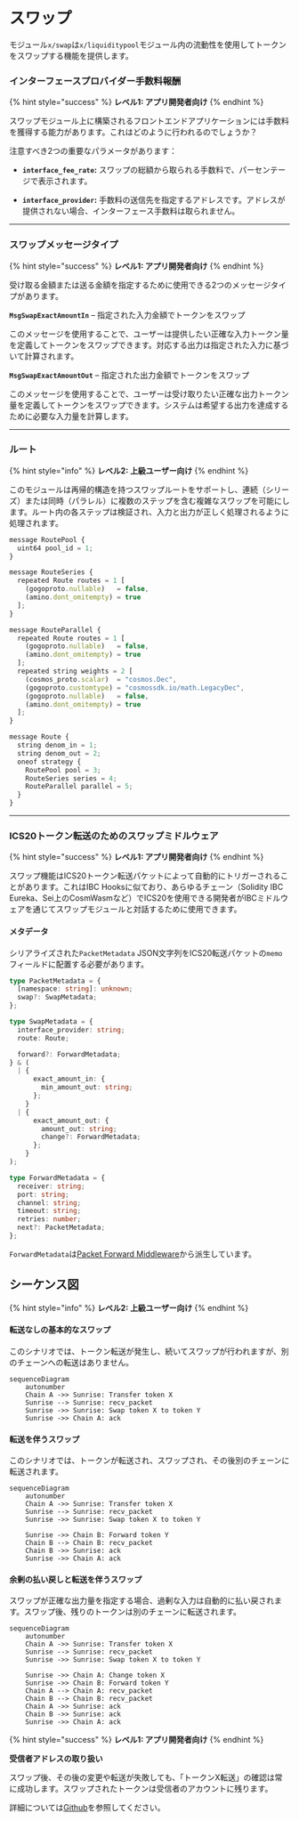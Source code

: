 # スワップ

モジュール`x/swap`は`x/liquiditypool`モジュール内の流動性を使用してトークンをスワップする機能を提供します。

### インターフェースプロバイダー手数料報酬

{% hint style="success" %}
**レベル1: アプリ開発者向け**
{% endhint %}

スワップモジュール上に構築されるフロントエンドアプリケーションには手数料を獲得する能力があります。これはどのように行われるのでしょうか？

注意すべき2つの重要なパラメータがあります：

- <strong>`interface_fee_rate`:</strong> スワップの総額から取られる手数料で、パーセンテージで表示されます。

- <strong>`interface_provider`:</strong> 手数料の送信先を指定するアドレスです。アドレスが提供されない場合、インターフェース手数料は取られません。

---

### スワップメッセージタイプ

{% hint style="success" %}
**レベル1: アプリ開発者向け**
{% endhint %}

受け取る金額または送る金額を指定するために使用できる2つのメッセージタイプがあります。

<strong>`MsgSwapExactAmountIn`</strong> – 指定された入力金額でトークンをスワップ

このメッセージを使用することで、ユーザーは提供したい正確な入力トークン量を定義してトークンをスワップできます。対応する出力は指定された入力に基づいて計算されます。

<strong>`MsgSwapExactAmountOut`</strong> – 指定された出力金額でトークンをスワップ

このメッセージを使用することで、ユーザーは受け取りたい正確な出力トークン量を定義してトークンをスワップできます。システムは希望する出力を達成するために必要な入力量を計算します。

---

### ルート

{% hint style="info" %}
**レベル2: 上級ユーザー向け**
{% endhint %}

このモジュールは再帰的構造を持つスワップルートをサポートし、連続（シリーズ）または同時（パラレル）に複数のステップを含む複雑なスワップを可能にします。ルート内の各ステップは検証され、入力と出力が正しく処理されるように処理されます。

```typescript
message RoutePool {
  uint64 pool_id = 1;
}

message RouteSeries {
  repeated Route routes = 1 [
    (gogoproto.nullable)   = false,
    (amino.dont_omitempty) = true
  ];
}

message RouteParallel {
  repeated Route routes = 1 [
    (gogoproto.nullable)   = false,
    (amino.dont_omitempty) = true
  ];
  repeated string weights = 2 [
    (cosmos_proto.scalar)  = "cosmos.Dec",
    (gogoproto.customtype) = "cosmossdk.io/math.LegacyDec",
    (gogoproto.nullable)   = false,
    (amino.dont_omitempty) = true
  ];
}

message Route {
  string denom_in = 1;
  string denom_out = 2;
  oneof strategy {
    RoutePool pool = 3;
    RouteSeries series = 4;
    RouteParallel parallel = 5;
  }
}
```

---

### ICS20トークン転送のためのスワップミドルウェア

{% hint style="success" %}
**レベル1: アプリ開発者向け**
{% endhint %}

スワップ機能はICS20トークン転送パケットによって自動的にトリガーされることがあります。これはIBC Hooksに似ており、あらゆるチェーン（Solidity IBC Eureka、Sei上のCosmWasmなど）でICS20を使用できる開発者がIBCミドルウェアを通じてスワップモジュールと対話するために使用できます。

#### メタデータ

シリアライズされた`PacketMetadata` JSON文字列をICS20転送パケットの`memo`フィールドに配置する必要があります。

```typescript
type PacketMetadata = {
  [namespace: string]: unknown;
  swap?: SwapMetadata;
};

type SwapMetadata = {
  interface_provider: string;
  route: Route;

  forward?: ForwardMetadata;
} & (
  | {
      exact_amount_in: {
        min_amount_out: string;
      };
    }
  | {
      exact_amount_out: {
        amount_out: string;
        change?: ForwardMetadata;
      };
    }
);

type ForwardMetadata = {
  receiver: string;
  port: string;
  channel: string;
  timeout: string;
  retries: number;
  next?: PacketMetadata;
};
```

`ForwardMetadata`は[Packet Forward Middleware](https://github.com/cosmos/ibc-apps/tree/main/middleware/packet-forward-middleware)から派生しています。

## **シーケンス図**

{% hint style="info" %}
**レベル2: 上級ユーザー向け**
{% endhint %}

#### 転送なしの基本的なスワップ

このシナリオでは、トークン転送が発生し、続いてスワップが行われますが、別のチェーンへの転送はありません。

```mermaid
sequenceDiagram
    autonumber
    Chain A ->> Sunrise: Transfer token X
    Sunrise --> Sunrise: recv_packet
    Sunrise ->> Sunrise: Swap token X to token Y
    Sunrise ->> Chain A: ack
```

#### 転送を伴うスワップ

このシナリオでは、トークンが転送され、スワップされ、その後別のチェーンに転送されます。

```mermaid
sequenceDiagram
    autonumber
    Chain A ->> Sunrise: Transfer token X
    Sunrise --> Sunrise: recv_packet
    Sunrise ->> Sunrise: Swap token X to token Y

    Sunrise ->> Chain B: Forward token Y
    Chain B --> Chain B: recv_packet
    Chain B ->> Sunrise: ack
    Sunrise ->> Chain A: ack
```

#### 余剰の払い戻しと転送を伴うスワップ

スワップが正確な出力量を指定する場合、過剰な入力は自動的に払い戻されます。スワップ後、残りのトークンは別のチェーンに転送されます。

```mermaid
sequenceDiagram
    autonumber
    Chain A ->> Sunrise: Transfer token X
    Sunrise --> Sunrise: recv_packet
    Sunrise ->> Sunrise: Swap token X to token Y

    Sunrise ->> Chain A: Change token X
    Sunrise ->> Chain B: Forward token Y
    Chain A --> Chain A: recv_packet
    Chain B --> Chain B: recv_packet
    Chain A ->> Sunrise: ack
    Chain B ->> Sunrise: ack
    Sunrise ->> Chain A: ack
```

{% hint style="success" %}
**レベル1: アプリ開発者向け**
{% endhint %}

**受信者アドレスの取り扱い**

スワップ後、その後の変更や転送が失敗しても、「トークンX転送」の確認は常に成功します。スワップされたトークンは受信者のアカウントに残ります。

詳細については[Github](https://github.com/sunriselayer/sunrise/tree/main/x/swap)を参照してください。